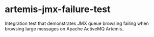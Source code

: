 # artemis-jmx-failure-test
Integration test that demonstrates JMX queue browsing failing when browsing large messages on Apache ActiveMQ Artemis..
